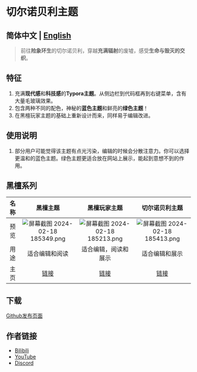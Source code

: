 # 切尔诺贝利主题

## 简体中文 | [English](/typora_theme_ebony/en/chernobyl)

> 前往**险象环生**的切尔诺贝利，穿越**充满辐射**的废墟，感受**生命与毁灭的交织**。
>

## 特征

1. 充满**现代感**和**科技感**的**Typora主题**。从侧边栏到代码框再到右键菜单，含有大量毛玻璃效果。
1. 包含两种不同的配色，神秘的**蓝色主题**和鲜亮的**绿色主题**！
1. 在黑檀玩家主题的基础上重新设计而来，同样易于编辑改进。

## 使用说明

1. 部分用户可能觉得该主题有点光污染，编辑的时候会分散注意力。你可以选择更温和的蓝色主题。绿色主题更适合放在网站上展示，能起到意想不到的作用。

## 黑檀系列

| 名称 |                           黑檀主题                           |                         黑檀玩家主题                         |                        切尔诺贝利主题                        |
| :--: | :----------------------------------------------------------: | :----------------------------------------------------------: | :----------------------------------------------------------: |
| 预览 | ![屏幕截图 2024-02-18 185349.png](https://s2.loli.net/2024/02/18/fCkNEgublK8W4US.png) | ![屏幕截图 2024-02-18 185213.png](https://s2.loli.net/2024/02/18/4BFod6tCbnZRia7.png) | ![屏幕截图 2024-02-18 185413.png](https://s2.loli.net/2024/02/18/oNPgzh24mqs1caM.png) |
| 用途 |                        适合编辑和阅读                        |                     适合编辑，阅读和展示                     |                        适合编辑和展示                        |
| 主页 |               [链接](/typora_theme_ebony/zh/)                |          [链接](/typora_theme_ebony/zh/ebonygamer)           |           [链接](/typora_theme_ebony/zh/chernobyl)           |

## 下载

[Github发布页面](https://github.com/obscurefreeman/typora_theme_ebony/releases)

## 作者链接

- [Bilibili](https://github.com/obscurefreeman/typora_theme_ebony/releases)
- [YouTube](https://www.youtube.com/channel/UCw_S5zgJ6ikGSXtFeAvVK8Q)
- [Discord](https://discord.gg/zbX7nQa8xF)
